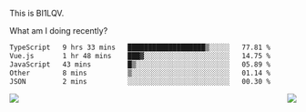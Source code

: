 This is BI1LQV.

What am I doing recently?

<!--START_SECTION:waka-->

```txt
TypeScript   9 hrs 33 mins   ███████████████████▒░░░░░   77.81 %
Vue.js       1 hr 48 mins    ███▓░░░░░░░░░░░░░░░░░░░░░   14.75 %
JavaScript   43 mins         █▒░░░░░░░░░░░░░░░░░░░░░░░   05.89 %
Other        8 mins          ▒░░░░░░░░░░░░░░░░░░░░░░░░   01.14 %
JSON         2 mins          ░░░░░░░░░░░░░░░░░░░░░░░░░   00.30 %
```

<!--END_SECTION:waka-->
<img align="right" src="https://github-readme-stats.vercel.app/api?username=bi1lqv&show_icons=true&count_private=true">

<img src="https://metrics.lecoq.io/bi1lqv?template=classic&base.activity=0&base.community=0&base.repositories=0&base.metadata=0&isocalendar=1&base=header%2C%20activity%2C%20community%2C%20repositories%2C%20metadata&base.indepth=false&base.hireable=false&isocalendar=false&isocalendar.duration=full-year&config.timezone=Asia%2FShanghai">
